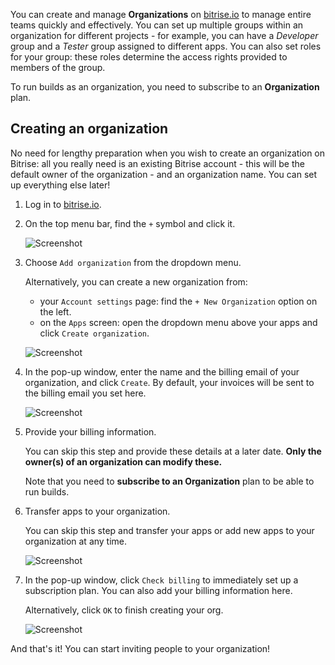  
You can create and manage **Organizations** on [bitrise.io](https://www.bitrise.io) to manage entire teams quickly and effectively. You can set up multiple groups within an organization for different projects - for example, you can have a _Developer_ group and a _Tester_ group assigned to different apps. You can also set roles for your group: these roles determine the access rights provided to members of the group.

To run builds as an organization, you need to subscribe to an **Organization** plan.

## Creating an organization

No need for lengthy preparation when you wish to create an organization on Bitrise: all you really need is an existing Bitrise account - this will be the default owner of the organization - and an organization name. You can set up everything else later!

1. Log in to [bitrise.io](https://www.bitrise.io).
2. On the top menu bar, find the `+` symbol and click it.

   ![Screenshot](/img/team-management/organization/add-org.png)
3. Choose `Add organization` from the dropdown menu.

   Alternatively, you can create a new organization from:
   * your `Account settings` page: find the `+ New Organization` option on the left.
   * on the `Apps` screen: open the dropdown menu above your apps and click `Create organization`.

   ![Screenshot](/img/team-management/organization/add-org-apps.png)
4. In the pop-up window, enter the name and the billing email of your organization, and click `Create`. By default, your invoices will be sent to the billing email you set here.

	![Screenshot](/img/team-management/organization/name-email-org.png)
5. Provide your billing information.

	You can skip this step and provide these details at a later date. **Only the owner(s) of an organization can modify these.**

	Note that you need to **subscribe to an Organization** plan to be able to run builds.

6. Transfer apps to your organization.

	You can skip this step and transfer your apps or add new apps to your organization at any time.

	![Screenshot](/img/team-management/organization/transfer-apps-creation.png)
7. In the pop-up window, click `Check billing` to immediately set up a subscription plan. You can also add your billing information here.

	Alternatively, click `OK` to finish creating your org.

	![Screenshot](/img/team-management/organization/no-active-sub-yet.png)

And that's it! You can start inviting people to your organization!
